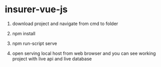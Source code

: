 # insurer-vue-js

1. download project and navigate from cmd to folder

2. npm install

3. npm run-script serve

4. open serving local host from web browser and you can see working project with live api and live database
